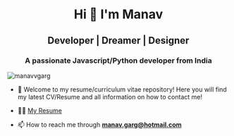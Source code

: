 <h1 align="center">Hi 👋 I'm Manav</h1>
<h2 align="center">Developer | Dreamer | Designer</h2>
<h3 align="center">A passionate Javascript/Python developer from India</h3>

<p align="left"> <img src="https://komarev.com/ghpvc/?username=manavvgarg" alt="manavvgarg" /> </p>

- 🔎 Welcome to my resume/curriculum vitae repository! Here you will find my latest CV/Resume and all information on how to contact me!

- 👨‍💻 [My Resume](https://github.com/ManavvGarg/Resume/blob/main/Resume_Manav_Garg.pdf)

- 📫 How to reach me through **manav.garg@hotmail.com**

